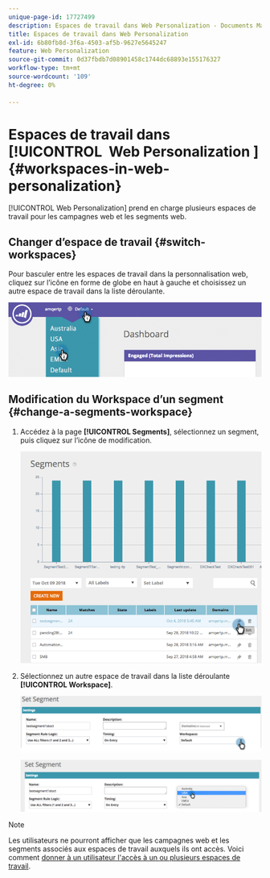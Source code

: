 ```yaml
---
unique-page-id: 17727499
description: Espaces de travail dans Web Personalization - Documents Marketo - Documentation du produit
title: Espaces de travail dans Web Personalization
exl-id: 6b80fb8d-3f6a-4503-af5b-9627e5645247
feature: Web Personalization
source-git-commit: 0d37fbdb7d08901458c1744dc68893e155176327
workflow-type: tm+mt
source-wordcount: '109'
ht-degree: 0%

---
```


# Espaces de travail dans [!UICONTROL &#x200B; Web Personalization &#x200B;] {#workspaces-in-web-personalization}

[!UICONTROL Web Personalization] prend en charge plusieurs espaces de travail pour les campagnes web et les segments web.

## Changer d’espace de travail {#switch-workspaces}

Pour basculer entre les espaces de travail dans la personnalisation web, cliquez sur l’icône en forme de globe en haut à gauche et choisissez un autre espace de travail dans la liste déroulante.

![](assets/ss7.png)

## Modification du Workspace d’un segment {#change-a-segments-workspace}

1. Accédez à la page **[!UICONTROL Segments]**, sélectionnez un segment, puis cliquez sur l’icône de modification.

   ![](assets/ss4.png)

1. Sélectionnez un autre espace de travail dans la liste déroulante **[!UICONTROL Workspace]**.

   ![](assets/ss6.png)

   ![](assets/ss5.png)

>[!NOTE]
>
>Les utilisateurs ne pourront afficher que les campagnes web et les segments associés aux espaces de travail auxquels ils ont accès. Voici comment [donner à un utilisateur l&#39;accès à un ou plusieurs espaces de travail](/help/marketo/product-docs/administration/workspaces-and-person-partitions/allow-user-access-to-a-workspace.md).
